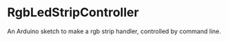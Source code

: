 # RgbLedStripController
An Arduino sketch to make a rgb strip handler, controlled by command line. 
